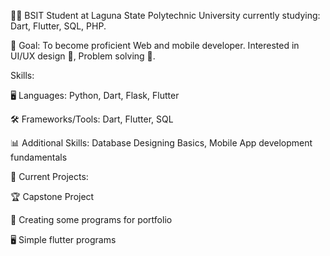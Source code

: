 👨‍💻 BSIT Student at Laguna State Polytechnic University currently studying: Dart, Flutter, SQL, PHP.

🎯 Goal: To become proficient Web and mobile developer. Interested in UI/UX design 🎨, Problem solving 🧩.

Skills:

🖥️ Languages: Python, Dart, Flask, Flutter

🛠️ Frameworks/Tools: Dart, Flutter, SQL

📊 Additional Skills: Database Designing Basics, Mobile App development fundamentals

🚀 Current Projects:

🏆 Capstone Project

📱 Creating some programs for portfolio

🖥️ Simple flutter programs
